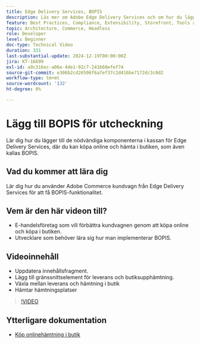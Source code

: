 ```yaml
---
title: Edge Delivery Services, BOPIS
description: Läs mer om Adobe Edge Delivery Services och om hur du lägger till en onlinehämtning i butik eller BOPIS-funktionalitet.
feature: Best Practices, Compliance, Extensibility, Storefront, Tools and External Services
topic: Architecture, Commerce, Headless
role: Developer
level: Beginner
doc-type: Technical Video
duration: 331
last-substantial-update: 2024-12-19T00:00:00Z
jira: KT-16699
exl-id: a9c316ec-a06e-4de1-92c7-241b60efef74
source-git-commit: e306b2cd26506f6a7ef37c2d416be7172dc3c0d2
workflow-type: tm+mt
source-wordcount: '132'
ht-degree: 0%

---
```


# Lägg till BOPIS för utcheckning

Lär dig hur du lägger till de nödvändiga komponenterna i kassan för Edge Delivery Services, där du kan köpa online och hämta i butiken, som även kallas BOPIS.

## Vad du kommer att lära dig

Lär dig hur du använder Adobe Commerce kundvagn från Edge Delivery Services för att få BOPIS-funktionalitet.

## Vem är den här videon till?

* E-handelsföretag som vill förbättra kundvagnen genom att köpa online och köpa i butiken.
* Utvecklare som behöver lära sig hur man implementerar BOPIS.

## Videoinnehåll

* Uppdatera innehållsfragment.
* Lägg till gränssnittselement för leverans och butiksupphämtning.
* Växla mellan leverans och hämtning i butik
* Hämtar hämtningsplatser

>[!VIDEO](https://video.tv.adobe.com/v/3441699?learn=on)

## Ytterligare dokumentation

* [Köp onlinehämtning i butik](https://experienceleague.adobe.com/developer/commerce/storefront/dropins/checkout/tutorials/buy-online-pickup-in-store/?lang=sv-SE)
